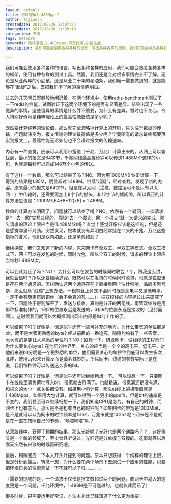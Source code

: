 ```yaml
---
layout: default
title: 怎样理解1.488Mpps?
author: lijiaocn
createdate: 2017/02/25 12:07:24
changedate: 2017/10/28 11:39:18
categories: 方法
tags: network
keywords: 网络通信,1.488Mpps,带宽打满,小包性能
description: 我们可能会使用各种各种的语言，写出各种各样的应用，我们可能会熟悉各种各样的框架，使用各种各样的测试工具。然而，我们还是会对很多事情完全不了解。无论是从业两年的小屁孩，还是从业二十年的老油条，我们唯一需要做到的，就是能够在“起疑”之后，去把我们不了解的事情弄明白。

---
```


我们可能会使用各种各种的语言，写出各种各样的应用，我们可能会熟悉各种各样的框架，使用各种各样的测试工具。然而，我们还是会对很多事情完全不了解。无论是从业两年的小屁孩，还是从业二十年的老油条，我们唯一需要做到的，就是能够在“起疑”之后，去把我们不了解的事情弄明白。

过去的几天闲云野鹤般地闲逛着，在两个环境中，使用redis-benchmark测试了一下redis的性能，试图验证下这两个环境下的是否有显著差异。结果出现了一些诡异的事情，这些诡异的事情是什么并不重要，为什么有差异，暂时也不关心，令人特别好奇地是纯粹理论上的最高性能应该是多少呢？

既然要计算纯粹的理论值，那么就完全忽略掉计算上的开销，只关注于数据的传输，问题就演变为，报文传输的理论最高值是多少呢？毕竟所有的请求最终都要落实到报文上，最高性能无论如何也不会超过报文的传输速率。

内心有一种直觉，应该可以利用带宽值（千兆、万兆）计算出来的。从网上可以查找到，最小的报文是64字节，千兆网络最高每秒钟可以传送1.488M个这样的小包，也就是每秒可以完成148万个小包的传送。

有了这样一个数值，那么可以结束了吗？NO。因为用1000M/(64x8)计算一下，得到的结果是1.95M，明显超过1.488M。继续“起疑”，经过查找，发现了新的内容。原来最小的报文是64字节，但是在以太网（注意，链路层可不是只有以太网！）中传输时，还需要再加上8字节的帧头，和12字节的帧间隙。所以真正的计算方法应该是：1000M/[64+8+12)x8] = 1.488M。

数值的计算方法明确了，问题就可以结束了吗？NO。依然有一个疑问，一次请求是“一去一回”交互过程的，假设“去一个报文，回一个报文”就一次请求的完成，那么请求的理论上限应当是(1.488M/2)吗？直觉上感觉好像应该是这样的，但是还是感觉哪里不对劲。突然发现，根本就没有弄明白经常挂在口头的千兆、万兆这些指标的含义，他们是双向如此，还是单向如此？

继续探查，我们又知道了新的内容，原来网卡有全双工、半双工等模式。全双工模式下，网卡可以在发包的时候，同时收包。所以全双工的时候，请求的理论上限应当每秒1.488M次。

可以到此为止了吗？NO！ 为什么可以在发包的时候同时收包？丫，跟我这么讲，我就会信吗？所以还要继续追究。既然可以在发包的时候同时收包，也就是说应该是存在两个通道的。怎样确认这两个通道存在？直接看网卡估计够呛，品牌多型号杂，那么就从“线缆”上想办法。一根铜丝上肯定不会同时既是高电平又是低电平，一定不会有薛定谔牌铜丝（会不会真的有。。。。）。把双绞线的内容扒拉出来研究了一下，问题终于得到解答了，发送与接收，真的是分开的两组线。甭管双绞线是用那种标准制作的，1和2的位置永远是发送的，3和6的位置永远是接收的（见封面图）。这时候我们就可以大概推测出网卡内部是如何工作的了。

可以结束了吗？好像是，但是似乎还有一些可补充的地方。为什么带宽的单位都是bit，而不是大家更熟悉的byte? 经过前面的一番追究，隐隐约约有了一些答案。byte真的是更让人熟悉的单位吗？NO！设想一下，研发网卡、做线缆的工程师们为什么要关心byte? 在他们的世界里，关心的应当是一个个的高电平、低电平，对他们来说bit分明是一个更熟悉的单位，他们需要关心的每秒钟到底可以发生多次脉冲，使用byte来计算反而是莫名其妙的。所以网卡、线缆的参数实际上是在说，我们每秒钟可以传送这么多的bit。

可以结束了吗？好像是，但是似乎还可以继续畅想一下。 可以设想一下，只要网卡在线缆里满负荷地写入bit，带宽就占用满了。也就是说，带宽满还是没有满，和报文的大小一点关系都没有。如果用小包计算，那么线缆上的极限值就是1.488Mpps，如果用大包计算，就可以得到一个更小的pps值，但是bit的速率是不变的。我们甚至可以继续畅想一下，我们知道CPU是芯片，有自己的时钟，而网卡上也有芯片，那么是不是也有自己的时钟呢？如果网卡的带宽是1000Mbit，是不是就可以认为网卡的时钟频率是1Ghz，万兆卡就是10Ghz呢？网卡是不是就是在一直在按照自己的节奏，“嘀嗒嘀嗒”呢？

从双绞线中，获得了预期的结果，那么光纤呢？光纤也是两个通路吗？丫，这好像又是一个新的领域了，至少曾经听说过，光纤还是分单模与双模的。这事就等以后哪天突然有兴致的时候再研究吧。

最后，稍微回应一下本文开头处提到的问题。原本只想获得一个纯粹的理论上限，但是分析到最后，转念一想，为什么要在两个场景下去测试一个应用的性能，只要把环境自身的性能测试一下不就可以了吗。。。。。。。

（需要的提醒的是，一个请求不仅仅是报文数超过两个的问题，向网卡中灌入的速度更是一个问题，千兆环境中，1.488M是不可逾越的，也就仅此而已了）

很多时候，只需要运用好常识，方法本身比已经知道了什么更为重要！
